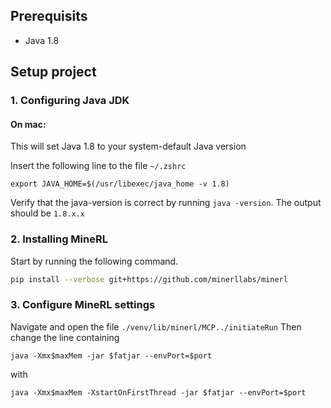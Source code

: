 ## Prerequisits
- Java 1.8

## Setup project
### 1. Configuring Java JDK
#### On mac:
This will set Java 1.8 to your system-default Java version

Insert the following line to the file `~/.zshrc`
```text
export JAVA_HOME=$(/usr/libexec/java_home -v 1.8)
```

Verify that the java-version is correct by running `java -version`. The output should be `1.8.x.x`
### 2. Installing MineRL
Start by running the following command.
```bash
pip install --verbose git+https://github.com/minerllabs/minerl
```

### 3. Configure MineRL settings
Navigate and open the file `./venv/lib/minerl/MCP../initiateRun`
Then change the line containing
```
java -Xmx$maxMem -jar $fatjar --envPort=$port
```
with
```
java -Xmx$maxMem -XstartOnFirstThread -jar $fatjar --envPort=$port
```

